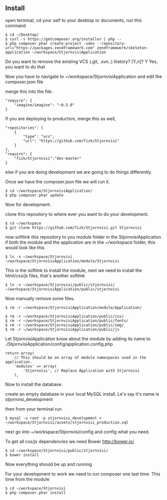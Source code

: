 ## Install  ##

open terminal,
cd your self to your desktop or documents,
run this command

    $ cd ~/Desktop/
    $ curl -s https://getcomposer.org/installer | php --
    $ php composer.phar create-project -sdev --repository-url="https://packages.zendframework.com" zendframework/skeleton-application ~/workspace/StjornvisiApplication

Do you want to remove the existing VCS (.git, .svn..) history? [Y,n]? Y
Yes, you want to do that

Now you have to navigate to ~/workspace/StjornvisiApplication and edit the composer.json file

merge this into the file:

    "require": {
        "imagine/imagine": "~0.5.0"
    }

If you are deploying to production, merge this as well, 


    "repositories": [
        {
            "type": "vcs",
            "url": "https://github.com/fizk/Stjornvisi"
        }
    ],
    "require": {
        "fizk/Stjornvisi":"dev-master"
    }

else if you are doing development we are going to do things differently.

Once we have the composer.json file we will run it.

    $ cd ~/workspace/StjornvisiApplication/
    $ php composer.phar update


Now for development.

clone this repository to where ever you want to do your development.

    $ cd ~/workspace
    $ git clone https://github.com/fizk/Stjornvisi.git Stjornvisi

now softlink this repository to you module folder in the StjornvisiApplication
if both the module and the application are in the ~/workspace folder, this would look like this

    $ ln -s ~/workspace/Stjornvisi ~/workspace/StjornvisiApplication/module/Stjornvisi

This is the softlink to install the module, next we need to install the html/css/js 
files, that's another softlink

    $ ln -s ~/workspace/Stjornvisi/public/stjornvisi/ ~/workspace/StjornvisiApplication/public/stjornvisi


Now manually remove some files.

    $ rm -r ~/workspace/StjornvisiApplication/module/Application/

    $ rm -r ~/workspace/StjornvisiApplication/public/css/
    $ rm -r ~/workspace/StjornvisiApplication/public/fonts/
    $ rm -r ~/workspace/StjornvisiApplication/public/img/
    $ rm -r ~/workspace/StjornvisiApplication/public/js

Let StjornvisiApplication know about the module by adding its name to ./StjornvisiApplication/config/application.config.php

    return array(
        // This should be an array of module namespaces used in the application.
        'modules' => array(
            'Stjornvisi', // Replace Application with Stjornvisi
        ),

Now to install the database.

create an empty database in your local MySQL install. Le's say it's name is stjornvisi_development

then from your terminal run

    $ mysql -u root -p stjornvisi_development < ~/workspace/Stjornvisi/assets/stjornvisi_production.sql

next go into ~/workspace/Stjornvisi/config and config what you need.

To get all css/js dependencies we need Bower http://bower.io/

    $ cd ~/workspace/Stjornvisi/public/stjornvisi/
    $ bower install

Now everything should be up and running

For your development to work we need to run composer one last time. This time from the module

    $ cd ~/workspace/Stjornvisi
    $ php composer.phar install

